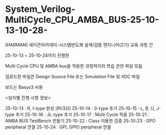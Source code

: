 # System_Verilog-MultiCycle_CPU_AMBA_BUS-25-10-13-10-28-

 [HARMAN] 세미콘아카데미-시스템반도체 설계/검증 엔지니어(2기) 교육 과정 간

 25-10-13 ~ 25-10-24까지 진행한 

 Multi Cycle CPU 및 AMBA bus을 적용한 과정까지의 학습 관련 파일 모음

 업로드한 파일은 Design Source File 또는 Simulation File 및 XDC 파일

 보드는 Basys3 사용

 <일자별 진행 사항 정보>

 25-10-13 : R, I-type 완성 (RV32I)
 25-10-14 : S-type 추가
 25-10-15 : L, B, U, J-type 추가
 25-10-16 : JL-type 추가
 25-10-17 : Multi Cycle 적용
 25-10-21 : AMBA BUS TestBench 만들기
 25-10-22 : Class 이용한 검증
 25-10-23 : GPO peripheral 연결
 25-10-24 : GPI, GPIO peripheral 연결
